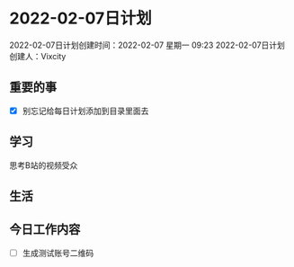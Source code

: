 # 2022-02-07日计划

2022-02-07日计划创建时间：2022-02-07 星期一  09:23
2022-02-07日计划创建人：Vixcity

## 重要的事
- [x] 别忘记给每日计划添加到目录里面去

## 学习
思考B站的视频受众

## 生活

## 今日工作内容
- [ ] 生成测试账号二维码
